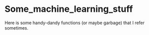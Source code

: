 # Some_machine_learning_stuff
Here is some handy-dandy functions (or maybe garbage) that I refer sometimes.

